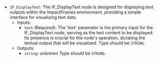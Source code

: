 - `IF_DisplayText`: The IF_DisplayText node is designed for displaying text outputs within the ImpactFrames environment, providing a simple interface for visualizing text data.
    - Inputs:
        - `text` (Required): The 'text' parameter is the primary input for the IF_DisplayText node, serving as the text content to be displayed. Its presence is crucial for the node's operation, dictating the textual output that will be visualized. Type should be `STRING`.
    - Outputs:
        - `string`: unknown Type should be `STRING`.
